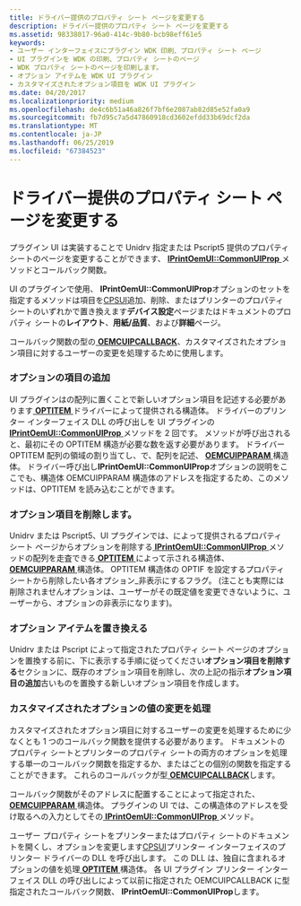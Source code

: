 ```yaml
---
title: ドライバー提供のプロパティ シート ページを変更する
description: ドライバー提供のプロパティ シート ページを変更する
ms.assetid: 98338017-96a0-414c-9b80-bcb98eff61e5
keywords:
- ユーザー インターフェイスにプラグイン WDK 印刷、プロパティ シート ページ
- UI プラグインを WDK の印刷、プロパティ シートのページ
- WDK プロパティ シートのページを印刷します。
- オプション アイテムを WDK UI プラグイン
- カスタマイズされたオプション項目を WDK UI プラグイン
ms.date: 04/20/2017
ms.localizationpriority: medium
ms.openlocfilehash: de4c6b51a46a826f7bf6e2087ab82d85e52fa0a9
ms.sourcegitcommit: fb7d95c7a5d47860918cd3602efdd33b69dcf2da
ms.translationtype: MT
ms.contentlocale: ja-JP
ms.lasthandoff: 06/25/2019
ms.locfileid: "67384523"
---
```

# <a name="modifying-a-driver-supplied-property-sheet-page"></a>ドライバー提供のプロパティ シート ページを変更する





プラグイン UI は実装することで Unidrv 指定または Pscript5 提供のプロパティ シートのページを変更することができます、 [ **IPrintOemUI::CommonUIProp** ](https://docs.microsoft.com/windows-hardware/drivers/ddi/content/prcomoem/nf-prcomoem-iprintoemui-commonuiprop)メソッドとコールバック関数。

UI のプラグインで使用、 **IPrintOemUI::CommonUIProp**オプションのセットを指定するメソッドは項目を[CPSUI](common-property-sheet-user-interface.md)追加、削除、またはプリンターのプロパティ シートのいずれかで置き換えます**デバイス設定**ページまたはドキュメントのプロパティ シートの**レイアウト**、**用紙/品質**、および**詳細**ページ。

コールバック関数の型の[ **OEMCUIPCALLBACK**](https://docs.microsoft.com/windows-hardware/drivers/ddi/content/printoem/nc-printoem-oemcuipcallback)、カスタマイズされたオプション項目に対するユーザーの変更を処理するために使用します。

### <a href="" id="ddk-adding-option-items-gg"></a>オプションの項目の追加

UI プラグインはの配列に置くことで新しいオプション項目を記述する必要があります[ **OPTITEM** ](https://docs.microsoft.com/windows-hardware/drivers/ddi/content/compstui/ns-compstui-_optitem)ドライバーによって提供される構造体。 ドライバーのプリンター インターフェイス DLL の呼び出しを UI プラグインの[ **IPrintOemUI::CommonUIProp** ](https://docs.microsoft.com/windows-hardware/drivers/ddi/content/prcomoem/nf-prcomoem-iprintoemui-commonuiprop)メソッドを 2 回です。 メソッドが呼び出されると、最初にその OPTITEM 構造が必要な数を返す必要があります。 ドライバー OPTITEM 配列の領域の割り当てし、で、配列を記述、 [ **OEMCUIPPARAM** ](https://docs.microsoft.com/windows-hardware/drivers/ddi/content/printoem/ns-printoem-_oemcuipparam)構造体。 ドライバー呼び出し**IPrintOemUI::CommonUIProp**オプションの説明をここでも、構造体 OEMCUIPPARAM 構造体のアドレスを指定するため、このメソッドは、OPTITEM を読み込むことができます。

### <a href="" id="ddk-removing-option-items-gg"></a>オプション項目を削除します。

Unidrv または Pscript5、UI プラグインでは、によって提供されるプロパティ シート ページからオプションを削除する[ **IPrintOemUI::CommonUIProp** ](https://docs.microsoft.com/windows-hardware/drivers/ddi/content/prcomoem/nf-prcomoem-iprintoemui-commonuiprop)メソッドの配列を走査できる[ **OPTITEM** ](https://docs.microsoft.com/windows-hardware/drivers/ddi/content/compstui/ns-compstui-_optitem)によって示される構造体、 [ **OEMCUIPPARAM** ](https://docs.microsoft.com/windows-hardware/drivers/ddi/content/printoem/ns-printoem-_oemcuipparam)構造体。 OPTITEM 構造体の OPTIF を設定するプロパティ シートから削除したい各オプション\_非表示にするフラグ。 (注ことも実際には削除されませんオプションは、ユーザーがその既定値を変更できないように、ユーザーから、オプションの非表示になります)。

### <a href="" id="ddk-replacing-option-items-gg"></a>オプション アイテムを置き換える

Unidrv または Pscript によって指定されたプロパティ シート ページのオプションを置換する前に、下に表示する手順に従ってください**オプション項目を削除する**セクションに、既存のオプション項目を削除し、次の上記の指示**オプション項目の追加**古いものを置換する新しいオプション項目を作成します。

### <a href="" id="ddk-handling-modifications-to-customized-option-values-gg"></a>カスタマイズされたオプションの値の変更を処理

カスタマイズされたオプション項目に対するユーザーの変更を処理するために少なくとも 1 つのコールバック関数を提供する必要があります。 ドキュメントのプロパティ シートとプリンターのプロパティ シートの両方のオプションを処理する単一のコールバック関数を指定するか、またはごとの個別の関数を指定することができます。 これらのコールバックが型[ **OEMCUIPCALLBACK**](https://docs.microsoft.com/windows-hardware/drivers/ddi/content/printoem/nc-printoem-oemcuipcallback)します。

コールバック関数がそのアドレスに配置することによって指定された、 [ **OEMCUIPPARAM** ](https://docs.microsoft.com/windows-hardware/drivers/ddi/content/printoem/ns-printoem-_oemcuipparam)構造体。 プラグインの UI では、この構造体のアドレスを受け取るへの入力としてその[ **IPrintOemUI::CommonUIProp** ](https://docs.microsoft.com/windows-hardware/drivers/ddi/content/prcomoem/nf-prcomoem-iprintoemui-commonuiprop)メソッド。

ユーザー プロパティ シートをプリンターまたはプロパティ シートのドキュメントを開くし、オプションを変更します[CPSUI](common-property-sheet-user-interface.md)プリンター インターフェイスのプリンター ドライバーの DLL を呼び出します。 この DLL は、独自に含まれるオプションの値を処理[ **OPTITEM** ](https://docs.microsoft.com/windows-hardware/drivers/ddi/content/compstui/ns-compstui-_optitem)構造体。 各 UI プラグイン プリンター インターフェイス DLL の呼び出しによって以前に指定された OEMCUIPCALLBACK に型指定されたコールバック関数、 **IPrintOemUI::CommonUIProp**します。

 

 




